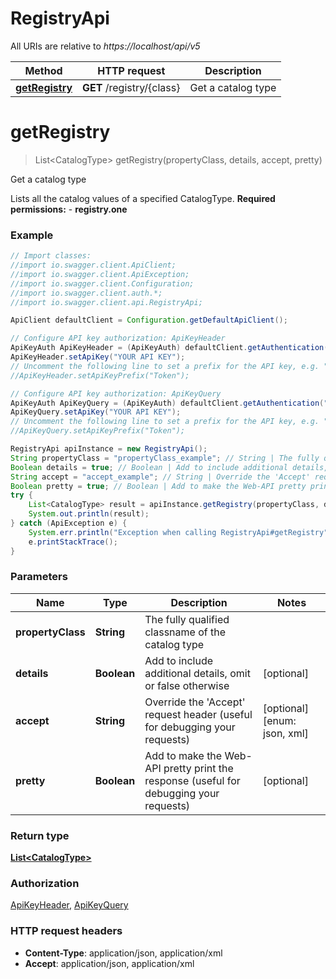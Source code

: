 # RegistryApi

All URIs are relative to *https://localhost/api/v5*

Method | HTTP request | Description
------------- | ------------- | -------------
[**getRegistry**](RegistryApi.md#getRegistry) | **GET** /registry/{class} | Get a catalog type


<a name="getRegistry"></a>
# **getRegistry**
> List&lt;CatalogType&gt; getRegistry(propertyClass, details, accept, pretty)

Get a catalog type

Lists all the catalog values of a specified CatalogType.     **Required permissions:**    - **registry.one**   

### Example
```java
// Import classes:
//import io.swagger.client.ApiClient;
//import io.swagger.client.ApiException;
//import io.swagger.client.Configuration;
//import io.swagger.client.auth.*;
//import io.swagger.client.api.RegistryApi;

ApiClient defaultClient = Configuration.getDefaultApiClient();

// Configure API key authorization: ApiKeyHeader
ApiKeyAuth ApiKeyHeader = (ApiKeyAuth) defaultClient.getAuthentication("ApiKeyHeader");
ApiKeyHeader.setApiKey("YOUR API KEY");
// Uncomment the following line to set a prefix for the API key, e.g. "Token" (defaults to null)
//ApiKeyHeader.setApiKeyPrefix("Token");

// Configure API key authorization: ApiKeyQuery
ApiKeyAuth ApiKeyQuery = (ApiKeyAuth) defaultClient.getAuthentication("ApiKeyQuery");
ApiKeyQuery.setApiKey("YOUR API KEY");
// Uncomment the following line to set a prefix for the API key, e.g. "Token" (defaults to null)
//ApiKeyQuery.setApiKeyPrefix("Token");

RegistryApi apiInstance = new RegistryApi();
String propertyClass = "propertyClass_example"; // String | The fully qualified classname of the catalog type
Boolean details = true; // Boolean | Add to include additional details, omit or false otherwise
String accept = "accept_example"; // String | Override the 'Accept' request header (useful for debugging your requests)
Boolean pretty = true; // Boolean | Add to make the Web-API pretty print the response (useful for debugging your requests)
try {
    List<CatalogType> result = apiInstance.getRegistry(propertyClass, details, accept, pretty);
    System.out.println(result);
} catch (ApiException e) {
    System.err.println("Exception when calling RegistryApi#getRegistry");
    e.printStackTrace();
}
```

### Parameters

Name | Type | Description  | Notes
------------- | ------------- | ------------- | -------------
 **propertyClass** | **String**| The fully qualified classname of the catalog type |
 **details** | **Boolean**| Add to include additional details, omit or false otherwise | [optional]
 **accept** | **String**| Override the &#39;Accept&#39; request header (useful for debugging your requests) | [optional] [enum: json, xml]
 **pretty** | **Boolean**| Add to make the Web-API pretty print the response (useful for debugging your requests) | [optional]

### Return type

[**List&lt;CatalogType&gt;**](CatalogType.md)

### Authorization

[ApiKeyHeader](../README.md#ApiKeyHeader), [ApiKeyQuery](../README.md#ApiKeyQuery)

### HTTP request headers

 - **Content-Type**: application/json, application/xml
 - **Accept**: application/json, application/xml

